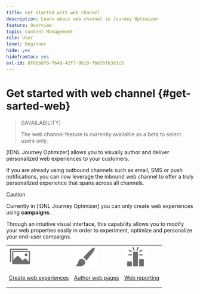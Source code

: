 ```yaml
---
title: Get started with web channel
description: Learn about web channel in Journey Optimizer
feature: Overview
topic: Content Management
role: User
level: Beginner
hide: yes
hidefromtoc: yes
exl-id: 8f06b8f0-f64d-42f7-9b10-7bb76f63d1c5
---
```

# Get started with web channel {#get-sarted-web}

>[!AVAILABILITY]
>
>The web channel feature is currently available as a beta to select users only.

[!DNL Journey Optimizer] allows you to visually author and deliver personalized web experiences to your customers.

If you are already using outbound channels such as email, SMS or push notifications, you can now leverage the inbound web channel to offer a truly personalized experience that spans across all channels.

>[!CAUTION]
>
>Currently in [!DNL Journey Optimizer] you can only create web experiences using **campaigns**.

Through an intuitive visual interface, this capability allows you to modify your web properties easily in order to experiment, optimize and personalize your end-user campaigns.

<!--
[Learn more on web channel in this video](#video)
-->

<table>
<tr>
<td><img src="../assets/do-not-localize/icon_assets.svg" width="60px"><p><a href="create-web.md">Create web experiences</a></p></td>
<td><img src="../assets/do-not-localize/icon_design.svg" width="60px"><p><a href="author-web.md">Author web pages</a></p></td>
<td><img src="../assets/do-not-localize/monitor.svg" width="60px"><p><a href="web-report.md">Web reporting</a></p></td>
</tr>
</table>

<!--
## How-to video{#video}

The video below shows how to 

>[!VIDEO]()
-->
